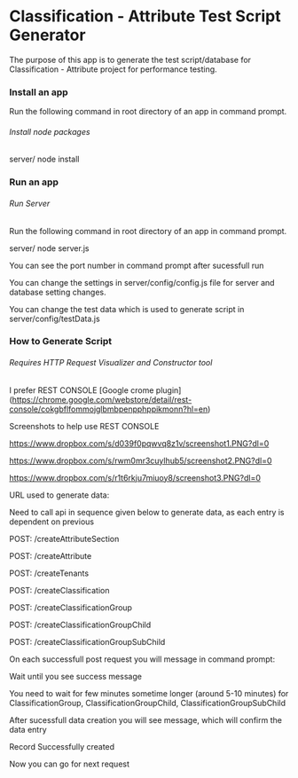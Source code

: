 Classification - Attribute Test Script Generator
=================================================

The purpose of this app is to generate the test script/database for Classification - Attribute project for performance testing.


### Install an app

Run the following command in root directory of an app in command prompt.

###### *Install node packages*

server/ node install

### Run an app

###### *Run Server*

Run the following command in root directory of an app in command prompt.

server/ node server.js

You can see the port number in command prompt after sucessfull run

You can change the settings in server/config/config.js file for server and database setting changes.

You can change the test data which is used to generate script in server/config/testData.js

### How to Generate Script

###### *Requires HTTP Request Visualizer and Constructor tool*

I prefer REST CONSOLE [Google crome plugin] (https://chrome.google.com/webstore/detail/rest-console/cokgbflfommojglbmbpenpphppikmonn?hl=en)

Screenshots to help use REST CONSOLE

https://www.dropbox.com/s/d039f0pqwvq8z1v/screenshot1.PNG?dl=0

https://www.dropbox.com/s/rwm0mr3cuylhub5/screenshot2.PNG?dl=0

https://www.dropbox.com/s/r1t6rkju7miuoy8/screenshot3.PNG?dl=0

URL used to generate data:

Need to call api in sequence given below to generate data, as each entry is dependent on previous

POST: /createAttributeSection

POST: /createAttribute

POST: /createTenants

POST: /createClassification

POST: /createClassificationGroup

POST: /createClassificationGroupChild

POST: /createClassificationGroupSubChild

On each successfull post request you will message in command prompt:

Wait until you see success message

You need to wait for few minutes sometime longer (around 5-10 minutes) for ClassificationGroup, ClassificationGroupChild, ClassificationGroupSubChild

After sucessfull data creation you will see message, which will confirm the data entry

Record Successfully created

Now you can go for next request